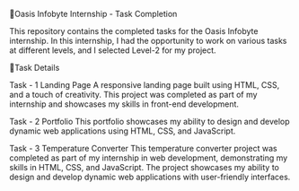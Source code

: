 🔗Oasis Infobyte Internship - Task Completion

This repository contains the completed tasks for the Oasis Infobyte internship. In this internship, I had the opportunity to work on various tasks at different levels, and I selected Level-2 for my project.

🔗Task Details

Task - 1 Landing Page
A responsive landing page built using HTML, CSS, and a touch of creativity. This project was completed as part of my internship and showcases my skills in front-end development.

Task - 2 Portfolio
This portfolio showcases my ability to design and develop dynamic web applications using HTML, CSS, and JavaScript.

Task - 3 Temperature Converter
This temperature converter project was completed as part of my internship in web development, demonstrating my skills in HTML, CSS, and JavaScript. The project showcases my ability to design and develop dynamic web applications with user-friendly interfaces.
